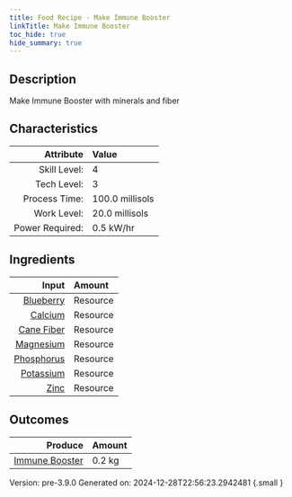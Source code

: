```yaml
---
title: Food Recipe - Make Immune Booster
linkTitle: Make Immune Booster
toc_hide: true
hide_summary: true
---
```


## Description
Make Immune Booster with minerals and fiber 

## Characteristics

| Attribute      | Value |
|--------:|:------|
|Skill Level:|4|
|Tech Level:|3|
|Process Time:|100.0 millisols|
|Work Level:|20.0 millisols|
|Power Required:|0.5 kW/hr|

## Ingredients

| Input      | Amount |
|--------:|:------|
|[Blueberry](/docs/definitions/resource/blueberry)|Resource|0.02 kg|
|[Calcium](/docs/definitions/resource/calcium)|Resource|0.028 kg|
|[Cane Fiber](/docs/definitions/resource/cane-fiber)|Resource|0.1 kg|
|[Magnesium](/docs/definitions/resource/magnesium)|Resource|0.028 kg|
|[Phosphorus](/docs/definitions/resource/phosphorus)|Resource|0.07 kg|
|[Potassium](/docs/definitions/resource/potassium)|Resource|0.018 kg|
|[Zinc](/docs/definitions/resource/zinc)|Resource|0.01 kg|

## Outcomes


| Produce      | Amount |
|--------:|:------|
|[Immune Booster](/docs/definitions/resource/immune-booster)|0.2 kg|


Version: pre-3.9.0 Generated on: 2024-12-28T22:56:23.2942481
{.small }

